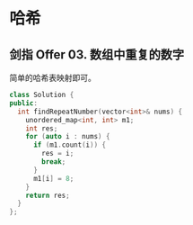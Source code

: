 # 哈希

## 剑指 Offer 03. 数组中重复的数字

简单的哈希表映射即可。

```cpp
class Solution {
public:
  int findRepeatNumber(vector<int>& nums) {
    unordered_map<int, int> m1;
    int res;
    for (auto i : nums) {
      if (m1.count(i)) {
        res = i;
        break;
      }
      m1[i] = 8;
    }
    return res;
  }
};
```